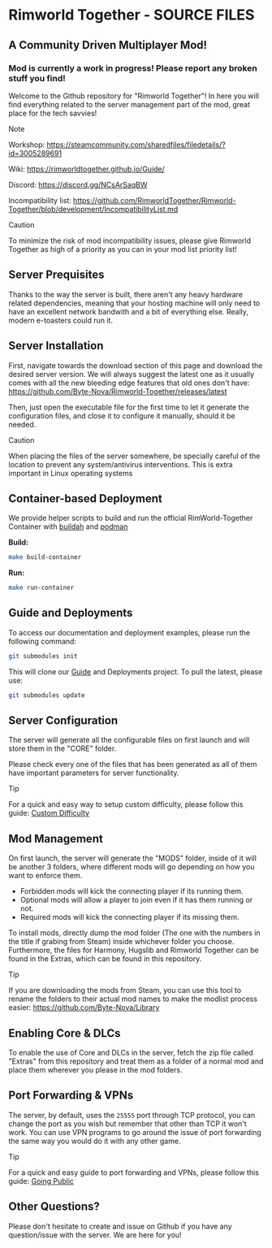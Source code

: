 # Rimworld Together - SOURCE FILES
## A Community Driven Multiplayer Mod!
### Mod is currently a work in progress! Please report any broken stuff you find!

Welcome to the Github repository for "Rimworld Together"! In here you will find everything related to the server management part of the mod, great place for the tech savvies!

> [!NOTE]
> Workshop: https://steamcommunity.com/sharedfiles/filedetails/?id=3005289691
>
> Wiki: https://rimworldtogether.github.io/Guide/
> 
> Discord: https://discord.gg/NCsArSaqBW
>
> Incompatibility list: https://github.com/RimworldTogether/Rimworld-Together/blob/development/IncompatibilityList.md

> [!CAUTION]
> To minimize the risk of mod incompatibility issues, please give Rimworld Together as high of a priority as you can in your mod list priority list!

## Server Prequisites
Thanks to the way the server is built, there aren't any heavy hardware related dependencies, meaning that your hosting machine will only need to have an excellent network bandwith and a bit of everything else. Really, modern e-toasters could run it.

## Server Installation
First, navigate towards the download section of this page and download the desired server version. We will always suggest the latest one as it usually comes with all the new bleeding edge features that old ones don't have: https://github.com/Byte-Nova/Rimworld-Together/releases/latest

Then, just open the executable file for the first time to let it generate the configuration files, and close it to configure it manually, should it be needed.

> [!CAUTION]
> When placing the files of the server somewhere, be specially careful of the location to prevent any system/antivirus interventions. This is extra important in Linux operating systems

## Container-based Deployment

We provide helper scripts to build and run the official RimWorld-Together Container with [buildah](https://github.com/containers/buildah) and [podman](https://github.com/containers/podman)


**Build:**

```sh
make build-container
```

**Run:**

```sh
make run-container
```

## Guide and Deployments

To access our documentation and deployment examples, please run the following command:

```sh
git submodules init
```

This will clone our [Guide](https://github.com/RimworldTogether/Guide) and Deployments project. To pull the latest, please use:

```sh
git submodules update
```

## Server Configuration
The server will generate all the configurable files on first launch and will store them in the "CORE" folder.

Please check every one of the files that has been generated as all of them have important parameters for server functionality.

> [!TIP]
> For a quick and easy way to setup custom difficulty, please follow this guide: [Custom Difficulty](https://rimworldtogether.github.io/Guide/selfhosting/difficulty.html)

## Mod Management
On first launch, the server will generate the "MODS" folder, inside of it will be another 3 folders, where different mods will go depending on how you want to enforce them. 
- Forbidden mods will kick the connecting player if its running them.
- Optional mods will allow a player to join even if it has them running or not.
- Required mods will kick the connecting player if its missing them.

To install mods, directly dump the mod folder (The one with the numbers in the title if grabing from Steam) inside whichever folder you choose.
Furthermore, the files for Harmony, Hugslib and Rimworld Together can be found in the Extras, which can be found in this repository.

> [!TIP]
> If you are downloading the mods from Steam, you can use this tool to rename the folders to their actual mod names to make the modlist process easier: https://github.com/Byte-Nova/Library

## Enabling Core & DLCs
To enable the use of Core and DLCs in the server, fetch the zip file called "Extras" from this repository and treat them as a folder of a normal mod and place them wherever you please in the mod folders.

## Port Forwarding & VPNs
The server, by default, uses the `25555` port through TCP protocol, you can change the port as you wish but remember that other than TCP it won't work. You can use VPN programs to go around the issue of port forwarding the same way you would do it with any other game.

> [!TIP]
> For a quick and easy guide to port forwarding and VPNs, please follow this guide: [Going Public](https://rimworldtogether.github.io/Guide/selfhosting/going-public.html)

## Other Questions?
Please don't hesitate to create and issue on Github if you have any question/issue with the server. We are here for you!
